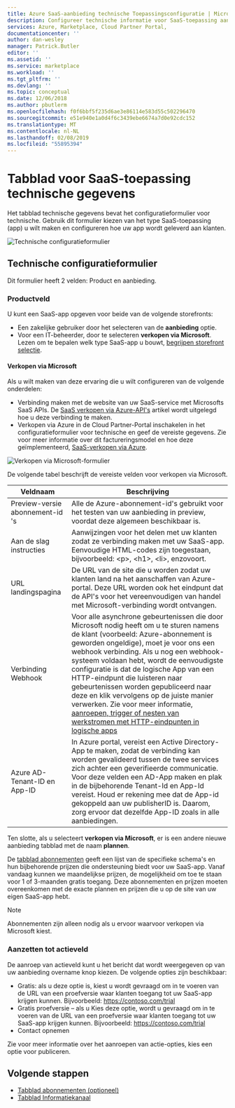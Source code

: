 ```yaml
---
title: Azure SaaS-aanbieding technische Toepassingsconfiguratie | Microsoft Docs
description: Configureer technische informatie voor SaaS-toepassing aanbieding op Azure Marketplace.
services: Azure, Marketplace, Cloud Partner Portal,
documentationcenter: ''
author: dan-wesley
manager: Patrick.Butler
editor: ''
ms.assetid: ''
ms.service: marketplace
ms.workload: ''
ms.tgt_pltfrm: ''
ms.devlang: ''
ms.topic: conceptual
ms.date: 12/06/2018
ms.author: pbutlerm
ms.openlocfilehash: f0f6bbf5f235d6ae3e86114e583d55c502296470
ms.sourcegitcommit: e51e940e1a0d4f6c3439ebe6674a7d0e92cdc152
ms.translationtype: MT
ms.contentlocale: nl-NL
ms.lasthandoff: 02/08/2019
ms.locfileid: "55895394"
---
```

# <a name="saas-application-technical-info-tab"></a>Tabblad voor SaaS-toepassing technische gegevens

Het tabblad technische gegevens bevat het configuratieformulier voor technische. Gebruik dit formulier kiezen van het type SaaS-toepassing (app) u wilt maken en configureren hoe uw app wordt geleverd aan klanten.

![Technische configuratieformulier](./media/saas-techinfo-techconfig.png)

## <a name="technical-configuration-form"></a>Technische configuratieformulier

Dit formulier heeft 2 velden: Product en aanbieding.

### <a name="product-field"></a>Productveld

U kunt een SaaS-app opgeven voor beide van de volgende storefronts:
- Een zakelijke gebruiker door het selecteren van de **aanbieding** optie.
- Voor een IT-beheerder, door te selecteren **verkopen via Microsoft**.
Lezen om te bepalen welk type SaaS-app u bouwt, [begrijpen storefront selectie](https://docs.microsoft.com/azure/marketplace/determine-your-listing-type#understand-storefront-selection).

#### <a name="sell-through-microsoft"></a>Verkopen via Microsoft
Als u wilt maken van deze ervaring die u wilt configureren van de volgende onderdelen:

- Verbinding maken met de website van uw SaaS-service met Microsofts SaaS APIs. De [SaaS verkopen via Azure-API's](https://docs.microsoft.com/azure/marketplace/cloud-partner-portal-orig/cloud-partner-portal-saas-subscription-apis) artikel wordt uitgelegd hoe u deze verbinding te maken.
- Verkopen via Azure in de Cloud Partner-Portal inschakelen in het configuratieformulier voor technische en geef de vereiste gegevens. Zie voor meer informatie over dit factureringsmodel en hoe deze geïmplementeerd, [SaaS-verkopen via Azure](https://docs.microsoft.com/azure/marketplace/cloud-partner-portal-orig/cloud-partner-portal-saas-offer-subscriptions).

 ![Verkopen via Microsoft-formulier](./media/saas-techinfo-sellthrough-ms.png)

De volgende tabel beschrijft de vereiste velden voor verkopen via Microsoft.

|  **Veldnaam**   |  **Beschrijving**  |
|  ---------------  |  ---------------  |
|    Preview-versie abonnement-id 's               |    Alle de Azure-abonnement-id's gebruikt voor het testen van uw aanbieding in preview, voordat deze algemeen beschikbaar is.               |
|     Aan de slag instructies              |   Aanwijzingen voor het delen met uw klanten zodat ze verbinding maken met uw SaaS-app. Eenvoudige HTML-codes zijn toegestaan, bijvoorbeeld: &lt;p&gt;, &lt;h1&gt;, &lt;li&gt;, enzovoort.                |
|    URL landingspagina  |   De URL van de site die u worden zodat uw klanten land na het aanschaffen van Azure-portal. Deze URL worden ook het eindpunt dat de API's voor het vereenvoudigen van handel met Microsoft-verbinding wordt ontvangen.                |
|  Verbinding Webhook    |  Voor alle asynchrone gebeurtenissen die door Microsoft nodig heeft om u te sturen namens de klant (voorbeeld: Azure-abonnement is geworden ongeldige), moet je voor ons een webhook verbinding. Als u nog een webhook-systeem voldaan hebt, wordt de eenvoudigste configuratie is dat de logische App van een HTTP-eindpunt die luisteren naar gebeurtenissen worden gepubliceerd naar deze en klik vervolgens op de juiste manier verwerken. Zie voor meer informatie, <a href="https://docs.microsoft.com/azure/logic-apps/logic-apps-http-endpoint">aanroepen, trigger of nesten van werkstromen met HTTP-eindpunten in logische apps</a>                |
|  Azure AD-Tenant-ID en App-ID      |   In Azure portal, vereist een Active Directory-App te maken, zodat de verbinding kan worden gevalideerd tussen de twee services zich achter een geverifieerde communicatie. Voor deze velden een AD-App maken en plak in de bijbehorende Tenant-Id en App-Id vereist. Houd er rekening mee dat de App-id gekoppeld aan uw publisherID is. Daarom, zorg ervoor dat dezelfde App-ID zoals in alle aanbiedingen.             |


Ten slotte, als u selecteert **verkopen via Microsoft**, er is een andere nieuwe aanbieding tabblad met de naam **plannen**. 

De [tabblad abonnementen](./cpp-plans-tab.md) geeft een lijst van de specifieke schema's en hun bijbehorende prijzen die ondersteuning biedt voor uw SaaS-app. Vanaf vandaag kunnen we maandelijkse prijzen, de mogelijkheid om toe te staan voor 1 of 3-maanden gratis toegang. Deze abonnementen en prijzen moeten overeenkomen met de exacte plannen en prijzen die u op de site van uw eigen SaaS-app hebt.

>[!NOTE] 
>Abonnementen zijn alleen nodig als u ervoor waarvoor verkopen via Microsoft kiest.

### <a name="call-to-action-field"></a>Aanzetten tot actieveld

De aanroep van actieveld kunt u het bericht dat wordt weergegeven op van uw aanbieding overname knop kiezen. De volgende opties zijn beschikbaar:

- Gratis: als u deze optie is, kiest u wordt gevraagd om in te voeren van de URL van een proefversie waar klanten toegang tot uw SaaS-app krijgen kunnen. Bijvoorbeeld: https://contoso.com/trial
- Gratis proefversie – als u Kies deze optie, wordt u gevraagd om in te voeren van de URL van een proefversie waar klanten toegang tot uw SaaS-app krijgen kunnen. Bijvoorbeeld: https://contoso.com/trial
- Contact opnemen

Zie voor meer informatie over het aanroepen van actie-opties, kies een optie voor publiceren.

## <a name="next-steps"></a>Volgende stappen

- [Tabblad abonnementen (optioneel)](./cpp-plans-tab.md)
- [Tabblad Informatiekanaal](./cpp-channel-info-tab.md)
